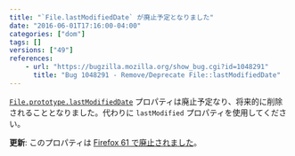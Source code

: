 ```yaml
---
title: "`File.lastModifiedDate` が廃止予定となりました"
date: "2016-06-01T17:16:00-04:00"
categories: ["dom"]
tags: []
versions: ["49"]
references:
    - url: "https://bugzilla.mozilla.org/show_bug.cgi?id=1048291"
      title: "Bug 1048291 - Remove/Deprecate File::lastModifiedDate"
---
```

[`File.prototype.lastModifiedDate`](https://developer.mozilla.org/docs/Web/API/File/lastModifiedDate) プロパティは廃止予定なり、将来的に削除されることとなりました。代わりに `lastModified` プロパティを使用してください。

**更新**: このプロパティは [Firefox 61 で廃止されました](https://www.fxsitecompat.dev/ja/docs/2018/file-lastmodifieddate-has-been-removed/)。
